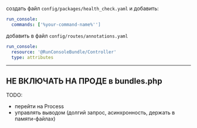 создать файл `config/packages/health_check.yaml` и добавить:

```yaml
run_console:
  commands: ['%your-command-name%'']
```

добавить в файл `config/routes/annotations.yaml`

```yaml
run_console:
  resource: '@RunConsoleBundle/Controller'
  type: attributes
```
---
**НЕ ВКЛЮЧАТЬ НА ПРОДЕ в bundles.php**
--
TODO:
- перейти на Process 
- управлять выводом (долгий запрос, асинхронность, держать в памяти-файлах)